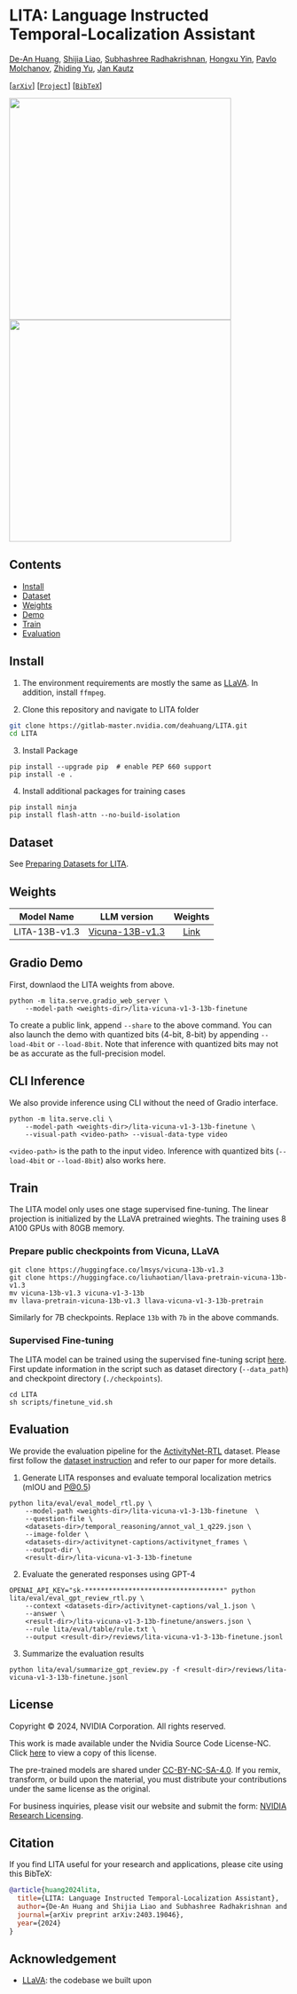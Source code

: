 # LITA: Language Instructed Temporal-Localization Assistant

[De-An Huang](https://ai.stanford.edu/~dahuang/), [Shijia Liao](), [Subhashree Radhakrishnan](), [Hongxu Yin](https://hongxu-yin.github.io/), [Pavlo Molchanov](https://www.pmolchanov.com/), [Zhiding Yu](https://chrisding.github.io/), [Jan Kautz](https://jankautz.com/)

[[`arXiv`](https://arxiv.org/abs/2403.19046)] [[`Project`]()] [[`BibTeX`](#Citation)]


<img src="https://ai.stanford.edu/~dahuang/images/lita_beam.gif" height="400"/> <img src="https://ai.stanford.edu/~dahuang/images/lita_scuba.gif" height="400"/>


## Contents
- [Install](#install)
- [Dataset](#dataset)
- [Weights](#weights)
- [Demo](#demo)
- [Train](#train)
- [Evaluation](#evaluation)


## Install

1. The environment requirements are mostly the same as [LLaVA](https://github.com/haotian-liu/LLaVA). In addition, install `ffmpeg`.

2. Clone this repository and navigate to LITA folder
```bash
git clone https://gitlab-master.nvidia.com/deahuang/LITA.git
cd LITA
```

3. Install Package
```Shell
pip install --upgrade pip  # enable PEP 660 support
pip install -e .
```

4. Install additional packages for training cases
```
pip install ninja
pip install flash-attn --no-build-isolation
```


## Dataset

See [Preparing Datasets for LITA](docs/Video_Data.md).


## Weights

| Model Name | LLM version | Weights |
|------------|:---------------:|:---------:|
| LITA-13B-v1.3 | [Vicuna-13B-v1.3](https://huggingface.co/lmsys/vicuna-13b-v1.3) | [Link](https://drive.google.com/drive/u/2/folders/1-P7p-tq5aXZzSoefEJx4PSFKH8jt8KWy) |


## Gradio Demo

First, downlaod the LITA weights from above.
```Shell
python -m lita.serve.gradio_web_server \
    --model-path <weights-dir>/lita-vicuna-v1-3-13b-finetune 
```
To create a public link, append `--share` to the above command. You can also launch the demo with quantized bits (4-bit, 8-bit) by appending `--load-4bit` or `--load-8bit`. Note that inference with quantized bits may not be as accurate as the full-precision model.


## CLI Inference

We also provide inference using CLI without the need of Gradio interface. 
```Shell
python -m lita.serve.cli \
    --model-path <weights-dir>/lita-vicuna-v1-3-13b-finetune \
    --visual-path <video-path> --visual-data-type video
```
`<video-path>` is the path to the input video. Inference with quantized bits (`--load-4bit` or `--load-8bit`) also works here.


## Train

The LITA model only uses one stage supervised fine-tuning. The linear projection is initialized by the LLaVA pretrained wieghts. The training uses 8 A100 GPUs with 80GB memory.

### Prepare public checkpoints from Vicuna, LLaVA

```Shell
git clone https://huggingface.co/lmsys/vicuna-13b-v1.3
git clone https://huggingface.co/liuhaotian/llava-pretrain-vicuna-13b-v1.3
mv vicuna-13b-v1.3 vicuna-v1-3-13b
mv llava-pretrain-vicuna-13b-v1.3 llava-vicuna-v1-3-13b-pretrain
```
Similarly for 7B checkpoints. Replace `13b` with `7b` in the above commands.

### Supervised Fine-tuning

The LITA model can be trained using the supervised fine-tuning script [here](scripts/finetune_vid.sh). First update information in the script such as dataset directory (`--data_path`) and checkpoint directory (`./checkpoints`).
```Shell
cd LITA
sh scripts/finetune_vid.sh
```


## Evaluation

We provide the evaluation pipeline for the [ActivityNet-RTL](https://drive.google.com/drive/folders/1a9mM9h2vV-b9uH6gmYDDyGzrWDJee3Uc?usp=drive_link) dataset. Please first follow the [dataset instruction](docs/Video_Data.md#reasoning-temporal-localization) and refer to our paper for more details. 

1. Generate LITA responses and evaluate temporal localization metrics (mIOU and P@0.5)
```Shell
python lita/eval/eval_model_rtl.py \
    --model-path <weights-dir>/lita-vicuna-v1-3-13b-finetune  \
    --question-file \
    <datasets-dir>/temporal_reasoning/annot_val_1_q229.json \
    --image-folder \
    <datasets-dir>/activitynet-captions/activitynet_frames \
    --output-dir \
    <result-dir>/lita-vicuna-v1-3-13b-finetune
```

2. Evaluate the generated responses using GPT-4
```Shell
OPENAI_API_KEY="sk-***********************************" python lita/eval/eval_gpt_review_rtl.py \
    --context <datasets-dir>/activitynet-captions/val_1.json \
    --answer \
    <result-dir>/lita-vicuna-v1-3-13b-finetune/answers.json \
    --rule lita/eval/table/rule.txt \
    --output <result-dir>/reviews/lita-vicuna-v1-3-13b-finetune.jsonl
```

3. Summarize the evaluation results
```Shell
python lita/eval/summarize_gpt_review.py -f <result-dir>/reviews/lita-vicuna-v1-3-13b-finetune.jsonl
```


## License

Copyright © 2024, NVIDIA Corporation. All rights reserved.

This work is made available under the Nvidia Source Code License-NC. Click [here](LICENSE) to view a copy of this license.

The pre-trained models are shared under [CC-BY-NC-SA-4.0](https://creativecommons.org/licenses/by-nc-sa/4.0/). If you remix, transform, or build upon the material, you must distribute your contributions under the same license as the original.

For business inquiries, please visit our website and submit the form: [NVIDIA Research Licensing](https://www.nvidia.com/en-us/research/inquiries/).


## <a name="Citation"></a> Citation

If you find LITA useful for your research and applications, please cite using this BibTeX:
```bibtex
@article{huang2024lita,
  title={LITA: Language Instructed Temporal-Localization Assistant},
  author={De-An Huang and Shijia Liao and Subhashree Radhakrishnan and Hongxu Yin and Pavlo Molchanov and Zhiding Yu and Jan Kautz},
  journal={arXiv preprint arXiv:2403.19046},
  year={2024}
}
```


## Acknowledgement

- [LLaVA](https://github.com/haotian-liu/LLaVA): the codebase we built upon
